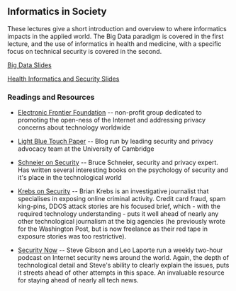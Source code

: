 ## Informatics in Society
These lectures give a short introduction and overview to where informatics impacts in the applied world. The Big Data paradigm is covered in the first lecture, and the use of informatics in health and medicine, with a specific focus on technical security is covered in the second.


<a href="bigdata.ppt" file="ppt"> Big Data Slides</a>

<a href="healthinformatics.ppt" file="ppt"> Health Informatics and Security Slides</a>



### Readings and Resources
- [Electronic Frontier Foundation](http://www.eff.org/) -- non-profit group dedicated to promoting the open-ness of the Internet and addressing privacy concerns about technology worldwide

- [Light Blue Touch Paper](http://www.lightbluetouchpaper.org/) -- Blog run by leading security and privacy advocacy team at the University of Cambridge

- [Schneier on Security](http://www.schneier.com/blog) -- Bruce Schneier, security and privacy expert. Has written several interesting books on the psychology of security and it's place in the technological world

- [Krebs on Security](http://www.krebsonsecurity.com/) -- Brian Krebs is an investigative journalist that specialises in exposing online criminal activity. Credit card fraud, spam king-pins, DDOS attack stories are his focused brief, which - with the required technology understanding - puts it well ahead of nearly any other technological journalism at the big agencies (he previously wrote for the Washington Post, but is now freelance as their red tape in exposure stories was too restrictive).

- [Security Now](http://www.grc.com/securitynow) -- Steve Gibson and Leo Laporte run a weekly two-hour podcast on Internet security news around the world. Again, the depth of technological detail and Steve's ability to clearly explain the issues, puts it streets ahead of other attempts in this space. An invaluable resource for staying ahead of nearly all tech news.